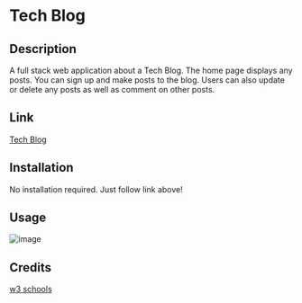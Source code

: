 # Tech Blog

## Description
A full stack web application about a Tech Blog.  The home page displays any posts.  You can sign up and make posts to the blog.  Users can also update or delete any posts as well as comment on other posts.

## Link
[Tech Blog](https://nameless-savannah-39271.herokuapp.com/)

## Installation
No installation required.  Just follow link above!

## Usage
![image](https://user-images.githubusercontent.com/91084910/150243546-3912c2cf-1e88-4e99-b4d7-7d526e24fcb7.png)

## Credits
[w3 schools](https://www.w3schools.com/)
